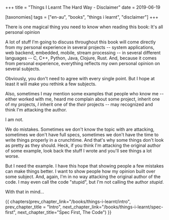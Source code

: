 +++
title = "Things I Learnt The Hard Way - Disclaimer"
date = 2019-06-19

[taxonomies]
tags = ["en-au", "books", "things i learnt", "disclaimer"]
+++

There is one magical thing you need to know when reading this book: It's all
personal opinion

<!-- more -->

A lot of stuff I'm going to discuss throughout this book will come directly
from my personal experience in several projects -- system applications, web
backend, embedded, mobile, stream processing -- in several different languages
-- C, C++, Python, Java, Clojure, Rust. And, because it comes from personal
experience, everything reflects my own personal opinion on several subjects.

Obviously, you don't need to agree with every single point. But I hope at
least it will make you rethink a few subjects.

Also, sometimes I may mention some examples that people who know me -- either
worked with me, heard me complain about some project, inherit one of my
projects, _I_ inherit one of the _their_ projects -- may recognized and think
I'm attacking the author.

I am not.

We do mistakes. Sometimes we don't know the topic with are attacking,
sometimes we don't have full specs, sometimes we don't have the time to write
things properly in a crunchtime. And that's why some things don't look as
pretty as they should. Heck, if you think I'm attacking the original author of
some example, look back the stuff I wrote and you'll see things a lot worse.

But I need the example. I have this hope that showing people a few mistakes
can make things better. I want to show people how my opinion built over
some subject. And, again, I'm in no way attacking the original author of the
code. I may even call the code "stupid", but I'm not calling the author
_stupid_.

With that in mind...

{{ chapters(prev_chapter_link="/books/things-i-learnt/intro", prev_chapter_title = "Intro", next_chapter_link="/books/things-i-learnt/spec-first", next_chapter_title="Spec First, The Code") }}
